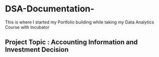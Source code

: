 # DSA-Documentation-

This is where I started my Portfolio building while taking my Data Analytics Course with Incubator

## Project Topic : Accounting Information and Investment Decision
